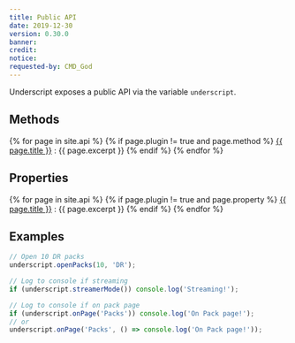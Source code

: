 ```yaml
---
title: Public API
date: 2019-12-30
version: 0.30.0
banner: 
credit: 
notice: 
requested-by: CMD_God
---
```

Underscript exposes a public API via the variable `underscript`.

## Methods
{% for page in site.api %}
  {% if page.plugin != true and page.method %}
<a href="{{ page.url }}">{{ page.title }}</a>
: {{ page.excerpt }}
  {% endif %}
{% endfor %}

## Properties
{% for page in site.api %}
  {% if page.plugin != true and page.property %}
<a href="{{ page.url }}">{{ page.title }}</a>
: {{ page.excerpt }}
  {% endif %}
{% endfor %}

## Examples
```javascript
// Open 10 DR packs
underscript.openPacks(10, 'DR');

// Log to console if streaming
if (underscript.streamerMode()) console.log('Streaming!');

// Log to console if on pack page
if (underscript.onPage('Packs')) console.log('On Pack page!');
// or
underscript.onPage('Packs', () => console.log('On Pack page!'));
```
